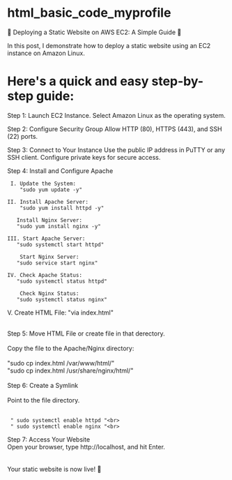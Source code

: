 # html_basic_code_myprofile

🌟 Deploying a Static Website on AWS EC2: A Simple Guide 🌟

In this post, I demonstrate how to deploy a static website using an EC2 instance on Amazon Linux. 

<h1>Here's a quick and easy step-by-step guide:</h1>

Step 1: Launch EC2 Instance. Select Amazon Linux as the operating system.

Step 2: Configure Security Group
Allow HTTP (80), HTTPS (443), and SSH (22) ports.

Step 3: Connect to Your Instance
Use the public IP address in PuTTY or any SSH client.
Configure private keys for secure access.

Step 4: Install and Configure Apache
    
     I. Update the System: 
        "sudo yum update -y"

    II. Install Apache Server: 
        "sudo yum install httpd -y"

       Install Nginx Server: 
       "sudo yum install nginx -y"

    III. Start Apache Server: 
       "sudo systemctl start httpd"

        Start Nginx Server: 
       "sudo service start nginx"
 
    IV. Check Apache Status: 
       "sudo systemctl status httpd"

        Check Nginx Status: 
       "sudo systemctl status nginx"
 
V. Create HTML File: 
 "via index.html"

<br>
Step 5: Move HTML File or create file in that derectory.<br>
<br>
 Copy the file to the Apache/Nginx directory: <br>
 <br>
 "sudo cp index.html /var/www/html/"<br>
 "sudo cp index.html /usr/share/nginx/html/"<br>
<br>
Step 6: Create a Symlink<br>
<br>
  Point to the file directory.<br>
  <br>

     " sudo systemctl enable httpd "<br>
     " sudo systemctl enable nginx "<br>

Step 7: Access Your Website<br>
Open your browser, type http://localhost, and hit Enter.<br>
<br>
<br>
Your static website is now live! 🚀
